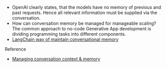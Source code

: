 
- OpenAI clearly states, that the models have no memory of previous and past requests. Hence all relevant information must be supplied via the conversation.
- How can conversation memory be managed for manageable scaling?
  The common approach to no-code Generative App development is dividing programming tasks into different components.
- [LangChain way of maintain conversational memory](https://www.pinecone.io/learn/series/langchain/langchain-conversational-memory/)


Reference
- [Managing conversation context & memory](https://www.humanfirst.ai/blog/chatgpt-apis-managing-conversation-context-memory)
